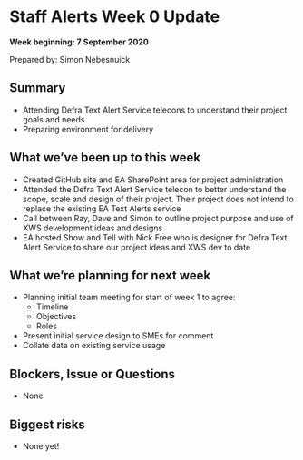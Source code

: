 # Staff Alerts Week 0 Update
**Week beginning: 7 September 2020** 

Prepared by: Simon Nebesnuick

## Summary

* Attending Defra Text Alert Service telecons to understand their project goals and needs
* Preparing environment for delivery

## What we’ve been up to this week

* Created GitHub site and EA SharePoint area for project administration
 * Attended the Defra Text Alert Service telecon to better understand the scope, scale and design of their project. Their project does not intend to replace the existing EA Text Alerts service
* Call between Ray, Dave and Simon to outline project purpose and use of XWS development ideas and designs
* EA hosted Show and Tell with Nick Free who is designer for  Defra Text Alert Service to share our project ideas and XWS dev to date

## What we’re planning for next week
* Planning initial team meeting for start of week 1 to agree:
  * Timeline
  * Objectives
  * Roles
* Present initial service design to SMEs for comment
* Collate data on existing service usage

## Blockers, Issue or Questions

* None

## Biggest risks

* None yet!